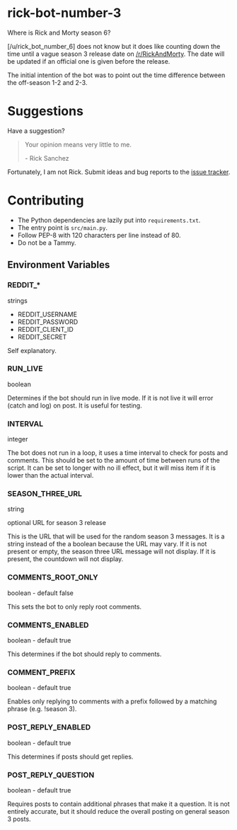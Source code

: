 # rick-bot-number-3

Where is Rick and Morty season 6?

[/u/rick_bot_number_6] does not know but it does like counting down the time until a vague season 3 release date
 on [/r/RickAndMorty].
 The date will be updated if an official one is given before the release.

The initial intention of the bot was to point out the time difference between the off-season 1-2 and 2-3.

# Suggestions

Have a suggestion?

> Your opinion means very little to me.
>
> \- Rick Sanchez

Fortunately, I am not Rick. Submit ideas and bug reports to the [issue tracker].

# Contributing

- The Python dependencies are lazily put into `requirements.txt`.
- The entry point is `src/main.py`.
- Follow PEP-8 with 120 characters per line instead of 80.
- Do not be a Tammy.

## Environment Variables

### REDDIT_*

strings

- REDDIT_USERNAME
- REDDIT_PASSWORD
- REDDIT_CLIENT_ID
- REDDIT_SECRET

Self explanatory.

### RUN_LIVE

boolean

Determines if the bot should run in live mode. If it is 
 not live it will error (catch and log) on post. It is useful for testing.

### INTERVAL

integer

The bot does not run in a loop, it uses a time interval to check for posts and
 comments. This should be set to the amount of time between runs of the script.
 It can be set to longer with no ill effect, but it will miss item if it is lower
 than the actual interval.

### SEASON_THREE_URL

string

optional URL for season 3 release 

This is the URL that will be used for the random season 3 messages.
 It is a string instead of the a boolean because the URL may vary.
 If it is not present or empty, the season three URL message will not display.
 If it is present, the countdown will not display.
 
### COMMENTS_ROOT_ONLY

boolean - default false

This sets the bot to only reply root comments.

### COMMENTS_ENABLED

boolean - default true

This determines if the bot should reply to comments.

### COMMENT_PREFIX

boolean - default true

Enables only replying to comments with a prefix followed by a matching phrase (e.g. !season 3).

### POST_REPLY_ENABLED

boolean - default true

This determines if posts should get replies.

### POST_REPLY_QUESTION

boolean - default true

Requires posts to contain additional phrases that make it a question. It is not entirely accurate, but it should reduce
 the overall posting on general season 3 posts.


[/u/rick_bot_number_3]: https://www.reddit.com/user/rick_bot_number_3/
[/r/RickAndMorty]: https://www.reddit.com/r/rickandmorty/
[issue tracker]: https://github.com/rolandoislas/rick-bot-number-3
